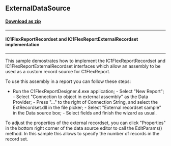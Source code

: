## ExternalDataSource
#### [Download as zip](https://minhaskamal.github.io/DownGit/#/home?url=https://github.com/GrapeCity/ComponentOne-WinForms-Samples/tree/master/NetFramework\FlexReport\CS\ExternalDataSource)
____
#### IC1FlexReportRecordset and IC1FlexReportExternalRecordset implementation
____
This sample demostrates how to implement the IC1FlexReportRecordset and IC1FlexReportExternalRecordset interfaces which allow an assembly to be used as a custom record source for C1FlexReport. 

To use this assembly in a report you can follow these steps: 

- Run the C1FlexReportDesigner.4.exe application; - Select "New Report"; - Select "Connection to object in external assembly" as the Data Provider; - Press "..." to the right of Connection String, and select the ExtRecordset.dll in the file picker; - Select "External recordset sample" in the Data source box; - Select fields and finish the wizard as usual. 

To adjust the properties of the external recordset, you can click "Properties" in the bottom right corner of the data source editor to call the EditParams() method. In this sample this allows to specify the number of records in the record set. 